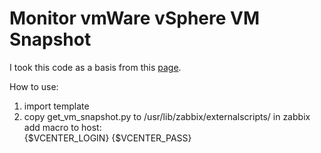 # Monitor vmWare vSphere VM Snapshot
I took this code as a basis from this [page](https://vm.knutsson.it/2021/04/get-snapshot-informatin-using-python/).

How to use:<br />
1. import template 
2. copy get_vm_snapshot.py to  /usr/lib/zabbix/externalscripts/
in zabbix add macro to host: <br />
  {$VCENTER_LOGIN}
  {$VCENTER_PASS}
